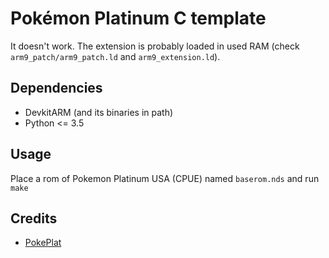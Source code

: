 
# Pokémon Platinum C template

It doesn't work. The extension is probably loaded in used RAM (check `arm9_patch/arm9_patch.ld` and `arm9_extension.ld`).  

## Dependencies
  - DevkitARM (and its binaries in path)
  - Python <= 3.5

## Usage 
Place a rom of Pokemon Platinum USA (CPUE) named `baserom.nds` and run `make`

## Credits
  - [PokePlat](https://github.com/JimB16/PokePlat)
